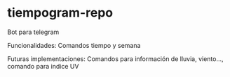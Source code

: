 # tiempogram-repo
Bot para telegram

Funcionalidades:
Comandos tiempo y semana

Futuras implementaciones:
Comandos para información de lluvia, viento..., comando para indice UV